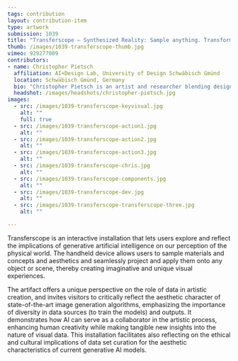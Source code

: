 ```yaml
---
tags: contribution
layout: contribution-item
type: artwork
submission: 1039
title: "Transferscope — Synthesized Reality: Sample anything. Transform everything."
thumb: /images/1039-transferscope-thumb.jpg
vimeo: 929277009
contributors: 
- name: Christopher Pietsch
  affiliation: AI+Design Lab, University of Design Schwäbisch Gmünd
  location: Schwäbisch Gmünd, Germany
  bio: "Christopher Pietsch is an artist and researcher blending design, technology, and AI. He creates interactive data visualizations and intuitive interfaces that make complex information accessible. A graduate of the University of Applied Sciences Potsdam, Pietsch is advancing user-centric technology."
  headshot: /images/headshots/christopher-pietsch.jpg
images: 
  - src: /images/1039-transferscope-keyvisual.jpg
    alt: ""
    full: true
  - src: /images/1039-transferscope-action1.jpg
    alt: ""
  - src: /images/1039-transferscope-action2.jpg
    alt: ""
  - src: /images/1039-transferscope-action3.jpg
    alt: ""
  - src: /images/1039-transferscope-chris.jpg
    alt: ""
  - src: /images/1039-transferscope-components.jpg
    alt: ""
  - src: /images/1039-transferscope-dev.jpg
    alt: ""
  - src: /images/1039-transferscope-transferscope-three.jpg
    alt: ""

---
```


Transferscope is an interactive installation that lets users explore and
reflect the implications of generative artificial intelligence on our
perception of the physical world. The handheld device allows users to
sample materials and concepts and aesthetics and seamlessly project and
apply them onto any object or scene, thereby creating imaginative and
unique visual experiences.

The artifact offers a unique perspective on the role of data in artistic
creation, and invites visitors to critically reflect the aesthetic
character of state-of-the-art image generation algorithms, emphasizing
the importance of diversity in data sources (to train the models) and
outputs. It demonstrates how AI can serve as a collaborator in the
artistic process, enhancing human creativity while making tangible new
insights into the nature of visual data. This installation facilitates
also reflecting on the ethical and cultural implications of data set
curation for the aesthetic characteristics of current generative AI
models.
